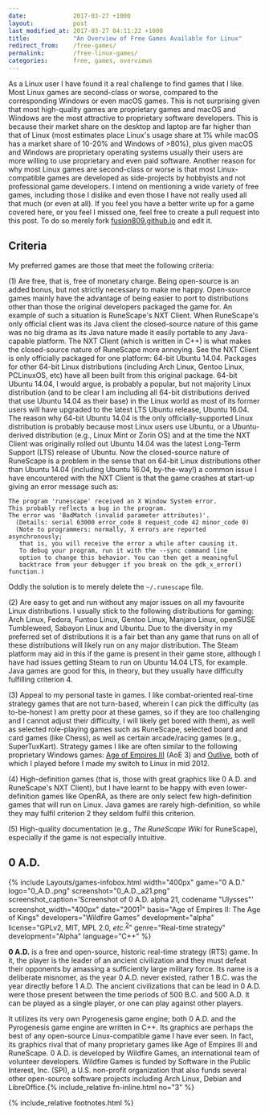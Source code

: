 ```yaml
---
date:             2017-03-27 +1000
layout:           post
last_modified_at: 2017-03-27 04:11:22 +1000
title:            "An Overview of Free Games Available for Linux"
redirect_from:    /free-games/
permalink:        /free-linux-games/
categories:       free, games, overviews
---
```



As a Linux user I have found it a real challenge to find games that I like. Most Linux games are second-class or worse, compared to the corresponding Windows or even macOS games. This is not surprising given that most high-quality games are proprietary games and macOS and Windows are the most attractive to proprietary software developers. This is because their market share on the desktop and laptop are far higher than that of Linux (most estimates place Linux's usage share at 1% while macOS has a market share of 10-20% and Windows of >80%), plus given macOS and Windows are proprietary operating systems usually their users are more willing to use proprietary and even paid software. Another reason for why most Linux games are second-class or worse is that most Linux-compatible games are developed as side-projects by hobbyists and not professional game developers. I intend on mentioning a wide variety of free games, including those I dislike and even those I have not really used all that much (or even at all). If you feel you have a better write up for a game covered here, or you feel I missed one, feel free to create a pull request into this post. To do so merely fork [fusion809.github.io](https://github.com/fusion809/fusion809.github.io) and edit it.

## Criteria
My preferred games are those that meet the following criteria:

(1) Are free, that is, free of monetary charge. Being open-source is an added bonus, but not strictly necessary to make me happy. Open-source games mainly have the advantage of being easier to port to distributions other than those the original developers packaged the game for. An example of such a situation is RuneScape's NXT Client. When RuneScape's only official client was its Java client the closed-source nature of this game was no big drama as its Java nature made it easily portable to any Java-capable platform. The NXT Client (which is written in C++) is what makes the closed-source nature of RuneScape more annoying. See the NXT Client is only officially packaged for one platform: 64-bit Ubuntu 14.04. Packages for other 64-bit Linux distributions (including Arch Linux, Gentoo Linux, PCLinuxOS, etc) have all been built from this original package. 64-bit Ubuntu 14.04, I would argue, is probably a popular, but not majority Linux distribution (and to be clear I am including all 64-bit distributions derived that use Ubuntu 14.04 as their base) in the Linux world as most of its former users will have upgraded to the latest LTS Ubuntu release, Ubuntu 16.04. The reason why 64-bit Ubuntu 14.04 is the only officially-supported Linux distribution is probably because most Linux users use Ubuntu, or a Ubuntu-derived distribution (e.g., Linux Mint or Zorin OS) and at the time the NXT Client was originally rolled out Ubuntu 14.04 was the latest Long-Term Support (LTS) release of Ubuntu. Now the closed-source nature of RuneScape is a problem in the sense that on 64-bit Linux distributions other than Ubuntu 14.04 (including Ubuntu 16.04, by-the-way!) a common issue I have encountered with the NXT Client is that the game crashes at start-up giving an error message such as:

~~~
The program 'runescape' received an X Window System error.
This probably reflects a bug in the program.
The error was 'BadMatch (invalid parameter attributes)'.
  (Details: serial 63000 error_code 8 request_code 42 minor_code 0)
  (Note to programmers: normally, X errors are reported asynchronously;
   that is, you will receive the error a while after causing it.
   To debug your program, run it with the --sync command line
   option to change this behavior. You can then get a meaningful
   backtrace from your debugger if you break on the gdk_x_error() function.)
~~~

Oddly the solution is to merely delete the `~/.runescape` file. 

(2) Are easy to get and run without any major issues on all my favourite Linux distributions. I usually stick to the following distributions for gaming: Arch Linux, Fedora, Funtoo Linux, Gentoo Linux, Manjaro Linux, openSUSE Tumbleweed, Sabayon Linux and Ubuntu. Due to the diversity in my preferred set of distributions it is a fair bet than any game that runs on all of these distributions will likely run on any major distribution. The Steam platform may aid in this if the game is present in their game store, although I have had issues getting Steam to run on Ubuntu 14.04 LTS, for example. Java games are good for this, in theory, but they usually have difficulty fulfilling criterion 4. 

(3) Appeal to my personal taste in games. I like combat-oriented real-time strategy games that are not turn-based, wherein I can pick the difficulty (as to-be-honest I am pretty poor at these games, so if they are too challenging and I cannot adjust their difficulty, I will likely get bored with them), as well as selected role-playing games such as RuneScape, selected board and card games (like Chess), as well as certain arcade/racing games (e.g., SuperTuxKart). Strategy games I like are often similar to the following proprietary Windows games: [Age of Empires III](https://en.wikipedia.org/wiki/Age_of_Empires_III) (AoE 3) and [Outlive](https://en.wikipedia.org/wiki/Outlive), both of which I played before I made my switch to Linux in mid 2012.

(4) High-definition games (that is, those with great graphics like 0 A.D. and RuneScape's NXT Client), but I have learnt to be happy with even lower-definition games like OpenRA, as there are only select few high-definition games that will run on Linux. Java games are rarely high-definition, so while they may fulfil criterion 2 they seldom fulfil this criterion.

(5) High-quality documentation (e.g., *The RuneScape Wiki* for RuneScape), especially if the game is not especially intuitive.

## 0 A.D.
{% include Layouts/games-infobox.html width="400px" game="0 A.D." logo="0_A.D..png" screenshot="0_A.D._a21.png" screenshot_caption='Screenshot of 0 A.D. alpha 21, codename "Ulysses"' screenshot_width="400px" date="2001<sup><a href='#fn:1' class='footnote'>1</a></sup>" basis="Age of Empires II: The Age of Kings" developers="Wildfire Games" development="alpha" license="GPLv2, MIT, MPL 2.0, <i>etc.</i><sup><a href='#fn:2' class='footnote'>2</a></sup>" genre="Real-time strategy" development="Alpha" language="C++" %}

**0 A.D.** is a free and open-source, historic real-time strategy (RTS) game. In it, the player is the leader of an ancient civilization and they must defeat their opponents by amassing a sufficiently large military force. Its name is a deliberate misnomer, as the year 0 A.D. never existed, rather 1 B.C. was the year directly before 1 A.D. The ancient civilizations that can be lead in 0 A.D. were those present between the time periods of 500 B.C. and 500 A.D. It can be played as a single player, or one can play against other players. 

It utilizes its very own Pyrogenesis game engine; both 0 A.D. and the Pyrogenesis game engine are written in C++. Its graphics are perhaps the best of any open-source Linux-compatible game I have ever seen. In fact, its graphics rival that of many proprietary games like Age of Empires III and RuneScape. 0 A.D. is developed by Wildfire Games, an international team of volunteer developers. Wildfire Games is funded by Software in the Public Interest, Inc. (SPI), a U.S. non-profit organization that also funds several other open-source software projects including Arch Linux, Debian and LibreOffice.{% include_relative fn-inline.html no="3" %}

{% include_relative footnotes.html %}
